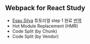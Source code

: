 ## Webpack for React Study

- [Esau Silva](https://medium.freecodecamp.org/learn-webpack-for-react-a36d4cac5060) 튜토리얼 step 1 완료 [번역](https://sujinlee.me/webpack-react-tutorial/)
- Hot Module Replacement (HMR)
- Code Split (by Chunk)
- Code Split (by Vendor)